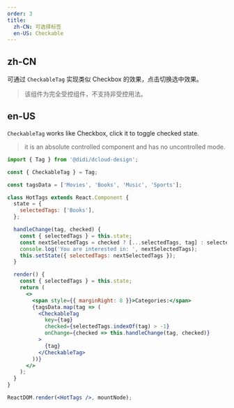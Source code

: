 ```yaml
---
order: 3
title:
  zh-CN: 可选择标签
  en-US: Checkable
---
```


## zh-CN

可通过 `CheckableTag` 实现类似 Checkbox 的效果，点击切换选中效果。

> 该组件为完全受控组件，不支持非受控用法。

## en-US

`CheckableTag` works like Checkbox, click it to toggle checked state.

> it is an absolute controlled component and has no uncontrolled mode.

```jsx
import { Tag } from '@didi/dcloud-design';

const { CheckableTag } = Tag;

const tagsData = ['Movies', 'Books', 'Music', 'Sports'];

class HotTags extends React.Component {
  state = {
    selectedTags: ['Books'],
  };

  handleChange(tag, checked) {
    const { selectedTags } = this.state;
    const nextSelectedTags = checked ? [...selectedTags, tag] : selectedTags.filter(t => t !== tag);
    console.log('You are interested in: ', nextSelectedTags);
    this.setState({ selectedTags: nextSelectedTags });
  }

  render() {
    const { selectedTags } = this.state;
    return (
      <>
        <span style={{ marginRight: 8 }}>Categories:</span>
        {tagsData.map(tag => (
          <CheckableTag
            key={tag}
            checked={selectedTags.indexOf(tag) > -1}
            onChange={checked => this.handleChange(tag, checked)}
          >
            {tag}
          </CheckableTag>
        ))}
      </>
    );
  }
}

ReactDOM.render(<HotTags />, mountNode);
```
